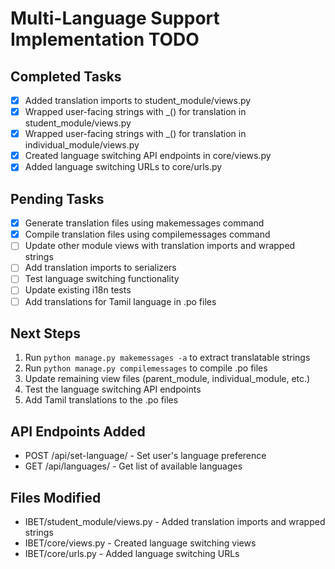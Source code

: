 # Multi-Language Support Implementation TODO

## Completed Tasks
- [x] Added translation imports to student_module/views.py
- [x] Wrapped user-facing strings with _() for translation in student_module/views.py
- [x] Wrapped user-facing strings with _() for translation in individual_module/views.py
- [x] Created language switching API endpoints in core/views.py
- [x] Added language switching URLs to core/urls.py

## Pending Tasks
- [x] Generate translation files using makemessages command
- [x] Compile translation files using compilemessages command
- [ ] Update other module views with translation imports and wrapped strings
- [ ] Add translation imports to serializers
- [ ] Test language switching functionality
- [ ] Update existing i18n tests
- [ ] Add translations for Tamil language in .po files

## Next Steps
1. Run `python manage.py makemessages -a` to extract translatable strings
2. Run `python manage.py compilemessages` to compile .po files
3. Update remaining view files (parent_module, individual_module, etc.)
4. Test the language switching API endpoints
5. Add Tamil translations to the .po files

## API Endpoints Added
- POST /api/set-language/ - Set user's language preference
- GET /api/languages/ - Get list of available languages

## Files Modified
- IBET/student_module/views.py - Added translation imports and wrapped strings
- IBET/core/views.py - Created language switching views
- IBET/core/urls.py - Added language switching URLs
